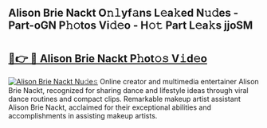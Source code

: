 ## Alison Brie Nackt O𝚗𝚕yf𝚊ns L𝚎a𝚔ed N𝚞𝚍es - Part-oGN P𝚑𝚘tos Vi𝚍𝚎o - H𝚘𝚝 Part L𝚎a𝚔s jjoSM

# <h2><a href="http://kf94jkz.oniu.top/?m=Alison+Brie+Nackt">🔗👉 🔴 Alison Brie Nackt P𝚑ot𝚘𝚜 V𝚒d𝚎o</a></h2>

[![Alison Brie Nackt Nu𝚍e𝚜](https://i.imgur.com/0qMVB7G.gif)](http://kf94jkz.oniu.top/?m=Alison+Brie+Nackt)
Online creator and multimedia entertainer Alison Brie Nackt, recognized for sharing dance and lifestyle ideas through viral dance routines and compact clips. Remarkable makeup artist assistant Alison Brie Nackt, acclaimed for their exceptional abilities and accomplishments in assisting makeup artists.  
